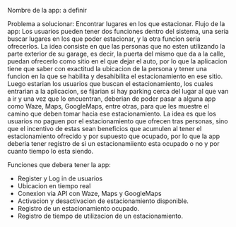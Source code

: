 Nombre de la app: a definir

Problema a solucionar: Encontrar lugares en los que estacionar.
Flujo de la app: Los usuarios pueden tener dos funciones dentro del sistema, una seria buscar lugares en los que poder estacionar, y la otra funcion seria ofrecerlos. La idea consiste en que las personas que no esten utilizando la parte exterior de su garage, es decir, la puerta del mismo que da a la calle, puedan ofrecerlo como sitio en el que dejar el auto, por lo que la aplicacion tiene que saber con exactitud la ubicacion de la persona y tener una funcion en la que se habilita y desahibilita el estacionamiento en ese sitio. Luego estarian los usuarios que buscan el estacionamiento, los cuales entrarian a la aplicacion, se fijarian si hay parking cerca del lugar al que van a ir y una vez que lo encuentran, deberian de poder pasar a alguna app como Waze, Maps, GoogleMaps, entre otras, para que les muestre el camino que deben tomar hacia ese estacionamiento. La idea es que los usuarios no paguen por el estacionamiento que ofrecen tras personas, sino que el incentivo de estas sean beneficios que acumulen al tener el estacionamiento ofrecido y por supuesto que ocupado, por lo que la app deberia tener registro de si un estacionamiiento esta ocupado o no y por cuanto tiempo lo esta siendo.

Funciones que debera tener la app:
- Register y Log in de usuarios
- Ubicacion en tiempo real
- Conexion via API con Waze, Maps y GoogleMaps
- Activacion y desactivacion de estacionamiento disponible.
- Registro de un estacionamiento ocupado.
- Registro de tiempo de utilizacion de un estacionamiento.